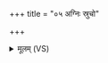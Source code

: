 +++
title = "०५ अग्निः स्रुचो"

+++
<details><summary>मूलम् (VS)</summary>

अ॒ग्निः स्रुचो॑ अध्व॒रेषु॑ प्र॒यक्षु॒ स य॑क्षदस्य महि॒मान॑म॒ग्नेः ॥
</details>